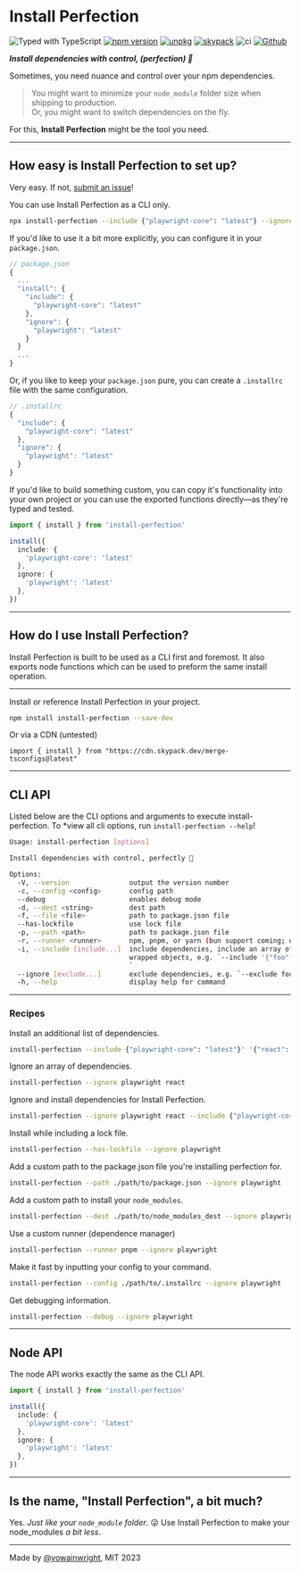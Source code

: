 # Install Perfection

![Typed with TypeScript](https://flat.badgen.net/badge/icon/Typed?icon=typescript&label&labelColor=blue&color=555555)
[![npm version](https://badge.fury.io/js/install-perfection.svg)](https://badge.fury.io/js/install-perfection)
[![unpkg](https://img.shields.io/badge/unpkg-blue.svg)](https://unpkg.com/install-perfection@latest/dist/index.js)
[![skypack](https://img.shields.io/badge/skypack-blueviolet.svg)](https://cdn.skypack.dev/install-perfection?min)
![ci](https://github.com/yowainwright/install-perfection/actions/workflows/ci.yml/badge.svg)
[![Github](https://badgen.net/badge/icon/github?icon=github&label&color=grey)](https://github.com/yowainwright/install-perfection)


_**Install dependencies with control, (perfection) 💖**_

Sometimes, you need nuance and control over your npm dependencies.

> You might want to minimize your `node_module` folder size when shipping to production.<br>
> Or, you might want to switch dependencies on the fly.

For this, **Install Perfection** might be the tool you need.

---

## How easy is Install Perfection to set up?

Very easy. If not, [submit an issue](https://github.com/yowainwright/install-perfection/issues)!

You can use Install Perfection as a CLI only.
```bash
npx install-perfection --include {"playwright-core": "latest"} --ignore {"playwright": "latest"}
```

If you'd like to use it a bit more explicitly, you can configure it in your `package.json`.

```ts
// package.json
{
  ...
  "install": {
    "include": {
      "playwright-core": "latest"
    },
    "ignore": {
      "playwright": "latest"
    }
  }
  ...
}
```

Or, if you like to keep your `package.json` pure, you can create a `.installrc` file with the same configuration.

```ts
// .installrc
{
  "include": {
    "playwright-core": "latest"
  },
  "ignore": {
    "playwright": "latest"
  }
}
```

If you'd like to build something custom, you can copy it's functionality into your own project or you can use the exported functions directly—as they're typed and tested.

```ts
import { install } from 'install-perfection'

install({
  include: {
    'playwright-core': 'latest'
  },
  ignore: {
    'playwright': 'latest'
  },
})
```

---

## How do I use Install Perfection?

Install Perfection is built to be used as a CLI first and foremost. It also exports node functions which can be used to preform the same install operation.

---

Install or reference Install Perfection in your project.

```bash
npm install install-perfection --save-dev
```

Or via a CDN (untested)

```
import { install } from "https://cdn.skypack.dev/merge-tsconfigs@latest"
```

---

## CLI API

Listed below are the CLI options and arguments to execute install-perfection. To *view all cli options, run `install-perfection --help`!

```bash
Usage: install-perfection [options]

Install dependencies with control, perfectly 💖

Options:
  -V, --version               output the version number
  -c, --config <config>       config path
  --debug                     enables debug mode
  -d, --dest <string>         dest path
  -f, --file <file>           path to package.json file
  --has-lockfile              use lock file
  -p, --path <path>           path to package.json file
  -r, --runner <runner>       npm, pnpm, or yarn (bun support coming; use npm for bun now)
  -i, --include [include...]  include dependencies, include an array of json parseable string
                              wrapped objects, e.g. `--include '{"foo": "bar"}' '{"biz": "baz"}'
                              `
  --ignore [exclude...]       exclude dependencies, e.g. `--exclude foo bar`
  -h, --help                  display help for command
```

---
### Recipes

Install an additional list of dependencies.

```sh
install-perfection --include {"playwright-core": "latest"}' '{"react": "latest"}
```

Ignore an array of dependencies.

```sh
install-perfection --ignore playwright react
```

Ignore and install dependencies for Install Perfection.

```sh
install-perfection --ignore playwright react --include {"playwright-core": "latest"} {"react": "latest"}
```

Install while including a lock file.

```sh
install-perfection --has-lockfile --ignore playwright
```

Add a custom path to the package.json file you're installing perfection for.

```sh
install-perfection --path ./path/to/package.json --ignore playwright
```

Add a custom path to install your `node_modules`.

```sh
install-perfection --dest ./path/to/node_modules_dest --ignore playwright
```

Use a custom runner (dependence manager)

```sh
install-perfection --runner pnpm --ignore playwright
```

Make it fast by inputting your config to your command.

```sh
install-perfection --config ./path/to/.installrc --ignore playwright
```

Get debugging information.

```sh
install-perfection --debug --ignore playwright
```

---
## Node API

The node API works exactly the same as the CLI API.

```ts
import { install } from 'install-perfection'

install({
  include: {
    'playwright-core': 'latest'
  },
  ignore: {
    'playwright': 'latest'
  },
})
```

---

## Is the name, "Install Perfection", a bit much?

Yes. _Just like your `node_module` folder_. 😜 Use Install Perfection to make your node_modules _a bit less_.

---

Made by [@yowainwright](https://github.com/yowainwright), MIT 2023
